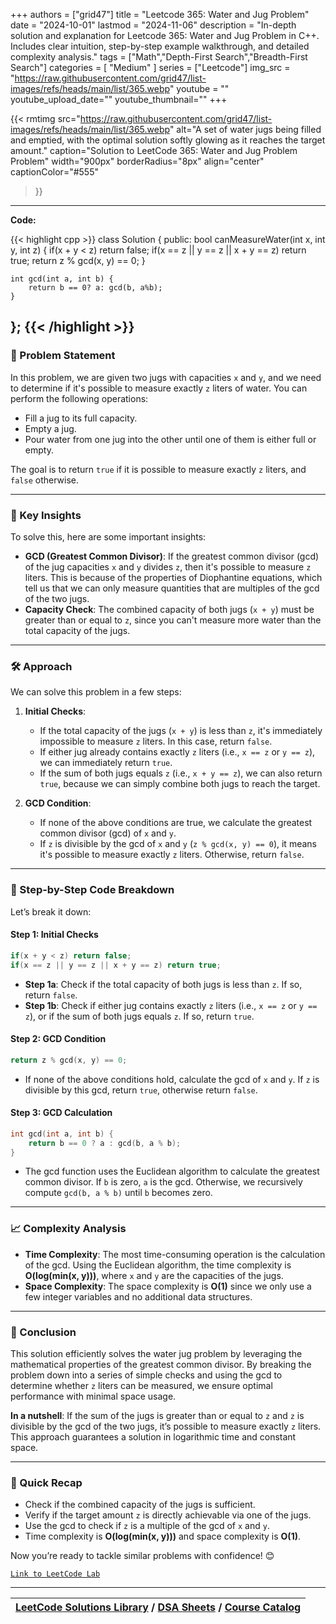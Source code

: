 
+++
authors = ["grid47"]
title = "Leetcode 365: Water and Jug Problem"
date = "2024-10-01"
lastmod = "2024-11-06"
description = "In-depth solution and explanation for Leetcode 365: Water and Jug Problem in C++. Includes clear intuition, step-by-step example walkthrough, and detailed complexity analysis."
tags = ["Math","Depth-First Search","Breadth-First Search"]
categories = [
    "Medium"
]
series = ["Leetcode"]
img_src = "https://raw.githubusercontent.com/grid47/list-images/refs/heads/main/list/365.webp"
youtube = ""
youtube_upload_date=""
youtube_thumbnail=""
+++


{{< rmtimg 
    src="https://raw.githubusercontent.com/grid47/list-images/refs/heads/main/list/365.webp" 
    alt="A set of water jugs being filled and emptied, with the optimal solution softly glowing as it reaches the target amount."
    caption="Solution to LeetCode 365: Water and Jug Problem Problem"
    width="900px"
    borderRadius="8px"
    align="center" 
    captionColor="#555"
>}}
---
**Code:**

{{< highlight cpp >}}
class Solution {
public:
    bool canMeasureWater(int x, int y, int z) {
        if(x + y < z) return false;
        if(x == z || y == z || x + y == z) return true;
        return z % gcd(x, y) == 0;
    }

    int gcd(int a, int b) {
        return b == 0? a: gcd(b, a%b);
    }
};
{{< /highlight >}}
---

### 🚀 Problem Statement

In this problem, we are given two jugs with capacities `x` and `y`, and we need to determine if it's possible to measure exactly `z` liters of water. You can perform the following operations:

- Fill a jug to its full capacity.
- Empty a jug.
- Pour water from one jug into the other until one of them is either full or empty.

The goal is to return `true` if it is possible to measure exactly `z` liters, and `false` otherwise.

---

### 🧠 Key Insights

To solve this, here are some important insights:
- **GCD (Greatest Common Divisor)**: If the greatest common divisor (gcd) of the jug capacities `x` and `y` divides `z`, then it's possible to measure `z` liters. This is because of the properties of Diophantine equations, which tell us that we can only measure quantities that are multiples of the gcd of the two jugs.
- **Capacity Check**: The combined capacity of both jugs (`x + y`) must be greater than or equal to `z`, since you can't measure more water than the total capacity of the jugs.

---

### 🛠️ Approach

We can solve this problem in a few steps:

1. **Initial Checks**:
   - If the total capacity of the jugs (`x + y`) is less than `z`, it's immediately impossible to measure `z` liters. In this case, return `false`.
   - If either jug already contains exactly `z` liters (i.e., `x == z` or `y == z`), we can immediately return `true`.
   - If the sum of both jugs equals `z` (i.e., `x + y == z`), we can also return `true`, because we can simply combine both jugs to reach the target.

2. **GCD Condition**:
   - If none of the above conditions are true, we calculate the greatest common divisor (gcd) of `x` and `y`.
   - If `z` is divisible by the gcd of `x` and `y` (`z % gcd(x, y) == 0`), it means it's possible to measure exactly `z` liters. Otherwise, return `false`.

---

### 🔨 Step-by-Step Code Breakdown

Let’s break it down:

#### Step 1: Initial Checks

```cpp
if(x + y < z) return false;
if(x == z || y == z || x + y == z) return true;
```
- **Step 1a**: Check if the total capacity of both jugs is less than `z`. If so, return `false`.
- **Step 1b**: Check if either jug contains exactly `z` liters (i.e., `x == z` or `y == z`), or if the sum of both jugs equals `z`. If so, return `true`.

#### Step 2: GCD Condition

```cpp
return z % gcd(x, y) == 0;
```
- If none of the above conditions hold, calculate the gcd of `x` and `y`. If `z` is divisible by this gcd, return `true`, otherwise return `false`.

#### Step 3: GCD Calculation

```cpp
int gcd(int a, int b) {
    return b == 0 ? a : gcd(b, a % b);
}
```
- The gcd function uses the Euclidean algorithm to calculate the greatest common divisor. If `b` is zero, `a` is the gcd. Otherwise, we recursively compute `gcd(b, a % b)` until `b` becomes zero.

---

### 📈 Complexity Analysis

- **Time Complexity**: The most time-consuming operation is the calculation of the gcd. Using the Euclidean algorithm, the time complexity is **O(log(min(x, y)))**, where `x` and `y` are the capacities of the jugs.
- **Space Complexity**: The space complexity is **O(1)** since we only use a few integer variables and no additional data structures.

---

### 🏁 Conclusion

This solution efficiently solves the water jug problem by leveraging the mathematical properties of the greatest common divisor. By breaking the problem down into a series of simple checks and using the gcd to determine whether `z` liters can be measured, we ensure optimal performance with minimal space usage.

**In a nutshell**: If the sum of the jugs is greater than or equal to `z` and `z` is divisible by the gcd of the two jugs, it’s possible to measure exactly `z` liters. This approach guarantees a solution in logarithmic time and constant space.

---

### 🌟 Quick Recap

- Check if the combined capacity of the jugs is sufficient.
- Verify if the target amount `z` is directly achievable via one of the jugs.
- Use the gcd to check if `z` is a multiple of the gcd of `x` and `y`.
- Time complexity is **O(log(min(x, y)))** and space complexity is **O(1)**.

Now you’re ready to tackle similar problems with confidence! 😊

[`Link to LeetCode Lab`](https://leetcode.com/problems/water-and-jug-problem/description/)

---

| [LeetCode Solutions Library](https://grid47.xyz/leetcode/) / [DSA Sheets](https://grid47.xyz/sheets/) / [Course Catalog](https://grid47.xyz/courses/) |
| --- |
